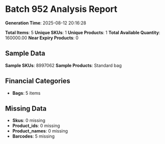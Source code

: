 # Batch 952 Analysis Report

**Generation Time**: 2025-08-12 20:16:28

**Total Items**: 5
**Unique SKUs**: 1
**Unique Products**: 1
**Total Available Quantity**: 160000.00
**Near Expiry Products**: 0

## Sample Data
**Sample SKUs**: 8997062
**Sample Products**: Standard bag

## Financial Categories
- **Bags**: 5 items

## Missing Data
- **Skus**: 0 missing
- **Product_ids**: 0 missing
- **Product_names**: 0 missing
- **Barcodes**: 5 missing
